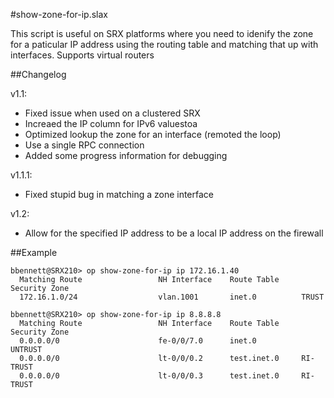 #show-zone-for-ip.slax

This script is useful on SRX platforms where you need to idenify the zone for a paticular IP address using the routing table and matching that up with interfaces.  Supports virtual routers

##Changelog 

v1.1:
* Fixed issue when used on a clustered SRX
* Increaed the IP column for IPv6 valuestoa
* Optimized lookup the zone for an interface (remoted the loop)
* Use a single RPC connection
* Added some progress information for debugging

v1.1.1:
* Fixed stupid bug in matching a zone interface

v1.2:
* Allow for the specified IP address to be a local IP address on  the firewall

##Example

	bbennett@SRX210> op show-zone-for-ip ip 172.16.1.40    
	  Matching Route                 NH Interface    Route Table     Security Zone
	  172.16.1.0/24                  vlan.1001       inet.0          TRUST

	bbennett@SRX210> op show-zone-for-ip ip 8.8.8.8        
	  Matching Route                 NH Interface    Route Table     Security Zone
	  0.0.0.0/0                      fe-0/0/7.0      inet.0          UNTRUST   
	  0.0.0.0/0                      lt-0/0/0.2      test.inet.0     RI-TRUST
	  0.0.0.0/0                      lt-0/0/0.3      test.inet.0     RI-TRUST